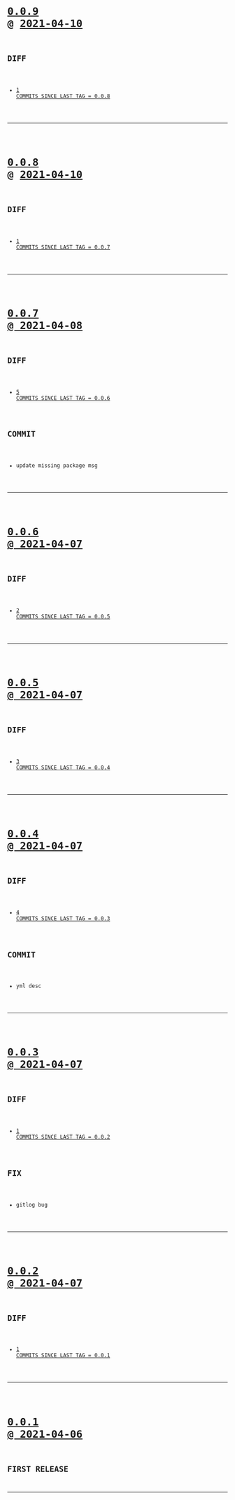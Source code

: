 <code>

# [0.0.9](https://github.com/cogsmith/devking-release/compare/0.0.9...main) @ [2021-04-10](https://github.com/cogsmith/devking-release/releases/tag/0.0.9) 

## DIFF
- [1 COMMITS SINCE LAST TAG = 0.0.8](https://github.com/cogsmith/devking-release/compare/0.0.8...0.0.9)

</code>

---
<code>

# [0.0.8](https://github.com/cogsmith/devking-release/compare/0.0.8...main) @ [2021-04-10](https://github.com/cogsmith/devking-release/releases/tag/0.0.8) 

## DIFF
- [1 COMMITS SINCE LAST TAG = 0.0.7](https://github.com/cogsmith/devking-release/compare/0.0.7...0.0.8)

</code>

---
<code>

# [0.0.7 @ 2021-04-08](https://github.com/cogsmith/devking-release/releases/tag/0.0.7)

## DIFF
- [5 COMMITS SINCE LAST TAG = 0.0.6](https://github.com/cogsmith/devking-release/compare/0.0.6...0.0.7)

## COMMIT
- update missing package msg

</code>

---
<code>

# [0.0.6 @ 2021-04-07](https://github.com/cogsmith/devking-release/releases/tag/0.0.6)

## DIFF
- [2 COMMITS SINCE LAST TAG = 0.0.5](https://github.com/cogsmith/devking-release/compare/0.0.5...0.0.6)

</code>

---
<code>

# [0.0.5 @ 2021-04-07](https://github.com/cogsmith/devking-release/releases/tag/0.0.5)

## DIFF
- [3 COMMITS SINCE LAST TAG = 0.0.4](https://github.com/cogsmith/devking-release/compare/0.0.4...0.0.5)

</code>

---
<code>

# [0.0.4 @ 2021-04-07](https://github.com/cogsmith/devking-release/releases/tag/0.0.4)

## DIFF
- [4 COMMITS SINCE LAST TAG = 0.0.3](https://github.com/cogsmith/devking-release/compare/0.0.3...0.0.4)

## COMMIT
- yml desc

</code>

---
<code>

# [0.0.3 @ 2021-04-07](https://github.com/cogsmith/devking-release/releases/tag/0.0.3)

## DIFF
- [1 COMMITS SINCE LAST TAG = 0.0.2](https://github.com/cogsmith/devking-release/compare/0.0.2...0.0.3)

## FIX
- gitlog bug

</code>

---
<code>

# [0.0.2 @ 2021-04-07](https://github.com/cogsmith/devking-release/releases/tag/0.0.2)

## DIFF
- [1 COMMITS SINCE LAST TAG = 0.0.1](https://github.com/cogsmith/devking-release/compare/0.0.1...0.0.2)

</code>

---
<code>

# [0.0.1 @ 2021-04-06](https://github.com/cogsmith/devking-release/releases/tag/0.0.1)

## FIRST RELEASE

</code>

---
